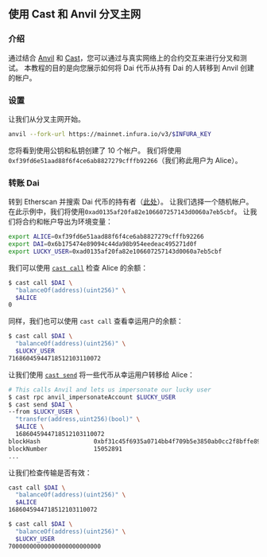## 使用 Cast 和 Anvil 分叉主网

### 介绍

通过结合 [Anvil][anvil] 和 [Cast][cast]，您可以通过与真实网络上的合约交互来进行分叉和测试。 本教程的目的是向您展示如何将 Dai 代币从持有 Dai 的人转移到 Anvil 创建的帐户。

### 设置

让我们从分叉主网开始。

```sh
anvil --fork-url https://mainnet.infura.io/v3/$INFURA_KEY
```

您将看到使用公钥和私钥创建了 10 个帐户。 我们将使用`0xf39fd6e51aad88f6f4ce6ab8827279cfffb92266`（我们称此用户为 Alice）。

### 转账 Dai

转到 Etherscan 并搜索 Dai 代币的持有者（[此处](https://etherscan.io/token/0x6b175474e89094c44da98b954eedeac495271d0f#balances)）。 让我们选择一个随机帐户。 在此示例中，我们将使用`0xad0135af20fa82e106607257143d0060a7eb5cbf`。 让我们将合约和帐户导出为环境变量：

```sh
export ALICE=0xf39fd6e51aad88f6f4ce6ab8827279cfffb92266
export DAI=0x6b175474e89094c44da98b954eedeac495271d0f
export LUCKY_USER=0xad0135af20fa82e106607257143d0060a7eb5cbf
```

我们可以使用 [`cast call`][cast-call] 检查 Alice 的余额：

```sh
$ cast call $DAI \
  "balanceOf(address)(uint256)" \
  $ALICE
0
```

同样，我们也可以使用 `cast call` 查看幸运用户的余额：

```sh
$ cast call $DAI \
  "balanceOf(address)(uint256)" \
  $LUCKY_USER
71686045944718512103110072
```

让我们使用 [`cast send`][cast-send] 将一些代币从幸运用户转移给 Alice：

```sh
# This calls Anvil and lets us impersonate our lucky user
$ cast rpc anvil_impersonateAccount $LUCKY_USER
$ cast send $DAI \
--from $LUCKY_USER \
  "transfer(address,uint256)(bool)" \
  $ALICE \
  1686045944718512103110072
blockHash               0xbf31c45f6935a0714bb4f709b5e3850ab0cc2f8bffe895fefb653d154e0aa062
blockNumber             15052891
...
```

让我们检查传输是否有效：

```sh
cast call $DAI \
  "balanceOf(address)(uint256)" \
  $ALICE
1686045944718512103110072

$ cast call $DAI \
  "balanceOf(address)(uint256)" \
  $LUCKY_USER
70000000000000000000000000
```

[anvil]: ../reference/anvil/README.md
[cast]: ../reference/cast/README.md
[cast-call]: ../reference/cast/cast-call.md
[cast-send]: ../reference/cast/cast-send.md
